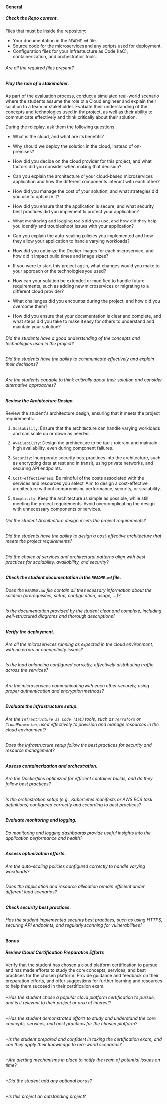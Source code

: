 #### General

##### Check the Repo content.

Files that must be inside the repository:

- Your documentation in the `README.md` file.
- Source code for the microservices and any scripts used for deployment.
- Configuration files for your Infrastructure as Code (IaC), containerization, and orchestration tools.

###### Are all the required files present?

##### Play the role of a stakeholder.

As part of the evaluation process, conduct a simulated real-world scenario where the students assume the role of a Cloud engineer and explain their solution to a team or stakeholder. Evaluate their understanding of the concepts and technologies used in the project, as well as their ability to communicate effectively and think critically about their solution.

During the roleplay, ask them the following questions:

- What is the cloud, and what are its benefits?

- Why should we deploy the solution in the cloud, instead of on-premises?

- How did you decide on the cloud provider for this project, and what factors did you consider when making that decision?

- Can you explain the architecture of your cloud-based microservices application and how the different components interact with each other?

- How did you manage the cost of your solution, and what strategies did you use to optimize it?

- How did you ensure that the application is secure, and what security best practices did you implement to protect your application?

- What monitoring and logging tools did you use, and how did they help you identify and troubleshoot issues with your application?

- Can you explain the auto-scaling policies you implemented and how they allow your application to handle varying workloads?

- How did you optimize the Docker images for each microservice, and how did it impact build times and image sizes?

- If you were to start this project again, what changes would you make to your approach or the technologies you used?

- How can your solution be extended or modified to handle future requirements, such as adding new microservices or migrating to a different cloud provider?

- What challenges did you encounter during the project, and how did you overcome them?

- How did you ensure that your documentation is clear and complete, and what steps did you take to make it easy for others to understand and maintain your solution?

###### Did the students have a good understanding of the concepts and technologies used in the project?

###### Did the students have the ability to communicate effectively and explain their decisions?

###### Are the students capable to think critically about their solution and consider alternative approaches?

##### Review the Architecture Design.

Review the student's architecture design, ensuring that it meets the project requirements:

1. `Scalability`: Ensure that the architecture can handle varying workloads and can scale up or down as needed.

2. `Availability`: Design the architecture to be fault-tolerant and maintain high availability, even during component failures.

3. `Security`: Incorporate security best practices into the architecture, such as encrypting data at rest and in transit, using private networks, and securing API endpoints.

4. `Cost-effectiveness`: Be mindful of the costs associated with the services and resources you select. Aim to design a cost-effective architecture without compromising performance, security, or scalability.

5. `Simplicity`: Keep the architecture as simple as possible, while still meeting the project requirements. Avoid overcomplicating the design with unnecessary components or services.

###### Did the student Architecture design meets the project requirements?

###### Did the students have the ability to design a cost-effective architecture that meets the project requirements?

###### Did the choice of services and architectural patterns align with best practices for scalability, availability, and security?

##### Check the student documentation in the `README.md` file.

###### Does the `README.md` file contain all the necessary information about the solution (prerequisites, setup, configuration, usage, ...)?

###### Is the documentation provided by the student clear and complete, including well-structured diagrams and thorough descriptions?

##### Verify the deployment.

###### Are all the microservices running as expected in the cloud environment, with no errors or connectivity issues?

###### Is the load balancing configured correctly, effectively distributing traffic across the services?

###### Are the microservices communicating with each other securely, using proper authentication and encryption methods?

##### Evaluate the infrastructure setup.

###### Are the `Infrastructure as Code (IaC)` tools, such as `Terraform` or `CloudFormation`, used effectively to provision and manage resources in the cloud environment?

###### Does the infrastructure setup follow the best practices for security and resource management?

##### Assess containerization and orchestration.

###### Are the Dockerfiles optimized for efficient container builds, and do they follow best practices?

###### Is the orchestration setup (e.g., Kubernetes manifests or AWS ECS task definitions) configured correctly and according to best practices?

##### Evaluate monitoring and logging.

###### Do monitoring and logging dashboards provide useful insights into the application performance and health?

##### Assess optimization efforts.

###### Are the auto-scaling policies configured correctly to handle varying workloads?

###### Does the application and resource allocation remain efficient under different load scenarios?

##### Check security best practices.

###### Has the student implemented security best practices, such as using HTTPS, securing API endpoints, and regularly scanning for vulnerabilities?

#### Bonus

##### Review Cloud Certification Preparation Efforts

Verify that the student has chosen a cloud platform certification to pursue and has made efforts to study the core concepts, services, and best practices for the chosen platform. Provide guidance and feedback on their preparation efforts, and offer suggestions for further learning and resources to help them succeed in their certification exam.

###### +Has the student chose a popular cloud platform certification to pursue, and is it relevant to their project or area of interest?

###### +Has the student demonstrated efforts to study and understand the core concepts, services, and best practices for the chosen platform?

###### +Is the student prepared and confident in taking the certification exam, and can they apply their knowledge to real-world scenarios?

###### +Are alerting mechanisms in place to notify the team of potential issues on time?

###### +Did the student add any optional bonus?

###### +Is this project an outstanding project?
